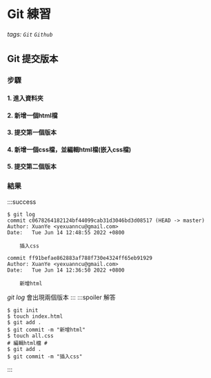 # **Git 練習**
###### tags: `Git` `Github`
## **Git 提交版本**
### 步驟
#### 1. 進入資料夾
#### 2. 新增一個html檔
#### 3. 提交第一個版本
#### 4. 新增一個css檔，並編輯html檔(嵌入css檔)
#### 5. 提交第二個版本
### 結果
:::success
```
$ git log
commit c0678264182124bf44099cab31d3046bd3d08517 (HEAD -> master)
Author: XuanYe <yexuanncu@gmail.com>
Date:   Tue Jun 14 12:48:55 2022 +0800

    插入css

commit ff91befae862883af788f730e4324ff65eb91929
Author: XuanYe <yexuanncu@gmail.com>
Date:   Tue Jun 14 12:36:50 2022 +0800

    新增html
```
*git log* 會出現兩個版本
:::
:::spoiler 解答
```
$ git init
$ touch index.html
$ git add .
$ git commit -m "新增html"
$ touch all.css
# 編輯html檔 #
$ git add .
$ git commit -m "插入css"
```
::: 